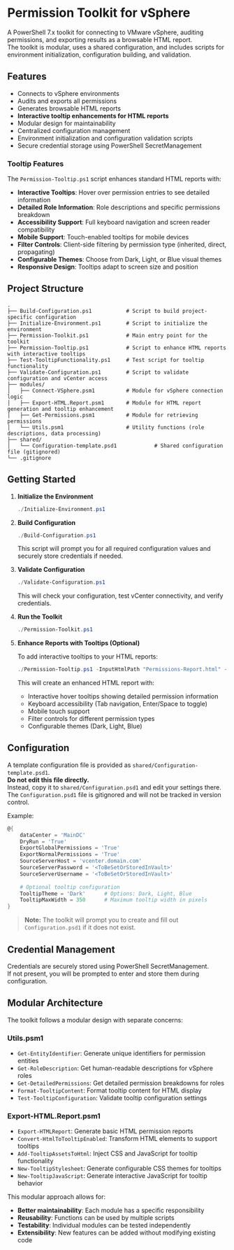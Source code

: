 # Permission Toolkit for vSphere

A PowerShell 7.x toolkit for connecting to VMware vSphere, auditing permissions, and exporting results as a browsable HTML report.  
The toolkit is modular, uses a shared configuration, and includes scripts for environment initialization, configuration building, and validation.

## Features

- Connects to vSphere environments
- Audits and exports all permissions
- Generates browsable HTML reports
- **Interactive tooltip enhancements for HTML reports**
- Modular design for maintainability
- Centralized configuration management
- Environment initialization and configuration validation scripts
- Secure credential storage using PowerShell SecretManagement

### Tooltip Features

The `Permission-Tooltip.ps1` script enhances standard HTML reports with:

- **Interactive Tooltips**: Hover over permission entries to see detailed information
- **Detailed Role Information**: Role descriptions and specific permissions breakdown
- **Accessibility Support**: Full keyboard navigation and screen reader compatibility
- **Mobile Support**: Touch-enabled tooltips for mobile devices
- **Filter Controls**: Client-side filtering by permission type (inherited, direct, propagating)
- **Configurable Themes**: Choose from Dark, Light, or Blue visual themes
- **Responsive Design**: Tooltips adapt to screen size and position

## Project Structure

```plain text
.
├── Build-Configuration.ps1           # Script to build project-specific configuration
├── Initialize-Environment.ps1        # Script to initialize the environment
├── Permission-Toolkit.ps1            # Main entry point for the toolkit
├── Permission-Tooltip.ps1            # Script to enhance HTML reports with interactive tooltips
├── Test-TooltipFunctionality.ps1     # Test script for tooltip functionality
├── Validate-Configuration.ps1        # Script to validate configuration and vCenter access
├── modules/
│   ├── Connect-VSphere.psm1          # Module for vSphere connection logic
│   ├── Export-HTML.Report.psm1       # Module for HTML report generation and tooltip enhancement
│   ├── Get-Permissions.psm1          # Module for retrieving permissions
│   └── Utils.psm1                    # Utility functions (role descriptions, data processing)
├── shared/
│   └── Configuration-template.psd1            # Shared configuration file (gitignored)
└── .gitignore
```

## Getting Started

1. **Initialize the Environment**

   ```powershell
   ./Initialize-Environment.ps1
   ```

2. **Build Configuration**

   ```powershell
   ./Build-Configuration.ps1
   ```

   This script will prompt you for all required configuration values and securely store credentials if needed.

3. **Validate Configuration**

   ```powershell
   ./Validate-Configuration.ps1
   ```

   This will check your configuration, test vCenter connectivity, and verify credentials.

4. **Run the Toolkit**

   ```powershell
   ./Permission-Toolkit.ps1
   ```

5. **Enhance Reports with Tooltips (Optional)**

   To add interactive tooltips to your HTML reports:

   ```powershell
   ./Permission-Tooltip.ps1 -InputHtmlPath "Permissions-Report.html" -OutputHtmlPath "Enhanced-Report.html" -PermissionData $permissions
   ```

   This will create an enhanced HTML report with:
   - Interactive hover tooltips showing detailed permission information
   - Keyboard accessibility (Tab navigation, Enter/Space to toggle)
   - Mobile touch support
   - Filter controls for different permission types
   - Configurable themes (Dark, Light, Blue)

## Configuration

A template configuration file is provided as `shared/Configuration-template.psd1`.  
**Do not edit this file directly.**  
Instead, copy it to `shared/Configuration.psd1` and edit your settings there.  
The `Configuration.psd1` file is gitignored and will not be tracked in version control.

Example:

```powershell
@{
    dataCenter = 'MainDC'
    DryRun = 'True'
    ExportGlobalPermissions = 'True'
    ExportNormalPermissions = 'True'
    SourceServerHost = 'vcenter.domain.com'
    SourceServerPassword = '<ToBeSetOrStoredInVault>'
    SourceServerUsername = '<ToBeSetOrStoredInVault>'
    
    # Optional tooltip configuration
    TooltipTheme = 'Dark'      # Options: Dark, Light, Blue
    TooltipMaxWidth = 350      # Maximum tooltip width in pixels
}
```

> **Note:** The toolkit will prompt you to create and fill out `Configuration.psd1` if it does not exist.

## Credential Management

Credentials are securely stored using PowerShell SecretManagement.  
If not present, you will be prompted to enter and store them during configuration.

## Modular Architecture

The toolkit follows a modular design with separate concerns:

### Utils.psm1
- `Get-EntityIdentifier`: Generate unique identifiers for permission entities
- `Get-RoleDescription`: Get human-readable descriptions for vSphere roles
- `Get-DetailedPermissions`: Get detailed permission breakdowns for roles
- `Format-TooltipContent`: Format tooltip content for HTML display
- `Test-TooltipConfiguration`: Validate tooltip configuration settings

### Export-HTML.Report.psm1
- `Export-HTMLReport`: Generate basic HTML permission reports
- `Convert-HtmlToTooltipEnabled`: Transform HTML elements to support tooltips
- `Add-TooltipAssetsToHtml`: Inject CSS and JavaScript for tooltip functionality
- `New-TooltipStylesheet`: Generate configurable CSS themes for tooltips
- `New-TooltipJavaScript`: Generate interactive JavaScript for tooltip behavior

This modular approach allows for:
- **Better maintainability**: Each module has a specific responsibility
- **Reusability**: Functions can be used by multiple scripts
- **Testability**: Individual modules can be tested independently
- **Extensibility**: New features can be added without modifying existing code

